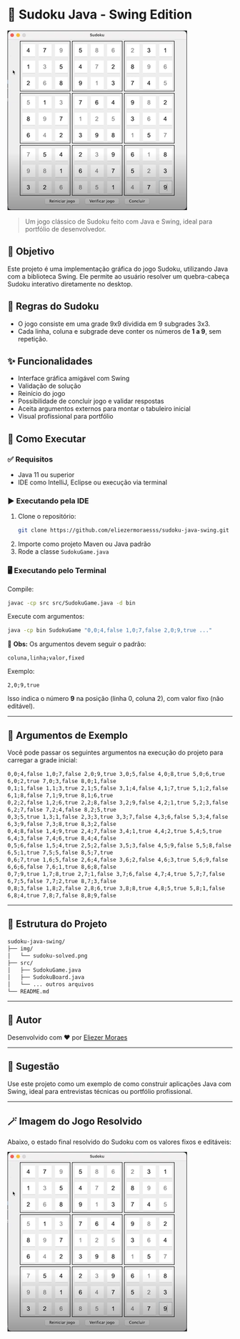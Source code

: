 
# 🧩 Sudoku Java - Swing Edition

![Sudoku Solved](img/sudoku-solved.PNG)

> Um jogo clássico de Sudoku feito com Java e Swing, ideal para portfólio de desenvolvedor.

## 🎯 Objetivo

Este projeto é uma implementação gráfica do jogo Sudoku, utilizando Java com a biblioteca Swing. Ele permite ao usuário resolver um quebra-cabeça Sudoku interativo diretamente no desktop.

## 📜 Regras do Sudoku

- O jogo consiste em uma grade 9x9 dividida em 9 subgrades 3x3.
- Cada linha, coluna e subgrade deve conter os números de **1 a 9**, sem repetição.

## ✨ Funcionalidades

- Interface gráfica amigável com Swing
- Validação de solução
- Reinício do jogo
- Possibilidade de concluir jogo e validar respostas
- Aceita argumentos externos para montar o tabuleiro inicial
- Visual profissional para portfólio

## 🚀 Como Executar

### ✅ Requisitos

- Java 11 ou superior
- IDE como IntelliJ, Eclipse ou execução via terminal

### ▶️ Executando pela IDE

1. Clone o repositório:
   ```bash
   git clone https://github.com/eliezermoraesss/sudoku-java-swing.git
   ```
2. Importe como projeto Maven ou Java padrão
3. Rode a classe `SudokuGame.java`

### 🖥️ Executando pelo Terminal

Compile:
```bash
javac -cp src src/SudokuGame.java -d bin
```

Execute com argumentos:
```bash
java -cp bin SudokuGame "0,0;4,false 1,0;7,false 2,0;9,true ..."
```

📌 **Obs:** Os argumentos devem seguir o padrão:

```
coluna,linha;valor,fixed
```

Exemplo:
```
2,0;9,true
```

Isso indica o número **9** na posição (linha 0, coluna 2), com valor fixo (não editável).

---

## 🧾 Argumentos de Exemplo

Você pode passar os seguintes argumentos na execução do projeto para carregar a grade inicial:

```
0,0;4,false 1,0;7,false 2,0;9,true 3,0;5,false 4,0;8,true 5,0;6,true 6,0;2,true 7,0;3,false 8,0;1,false
0,1;1,false 1,1;3,true 2,1;5,false 3,1;4,false 4,1;7,true 5,1;2,false 6,1;8,false 7,1;9,true 8,1;6,true
0,2;2,false 1,2;6,true 2,2;8,false 3,2;9,false 4,2;1,true 5,2;3,false 6,2;7,false 7,2;4,false 8,2;5,true
0,3;5,true 1,3;1,false 2,3;3,true 3,3;7,false 4,3;6,false 5,3;4,false 6,3;9,false 7,3;8,true 8,3;2,false
0,4;8,false 1,4;9,true 2,4;7,false 3,4;1,true 4,4;2,true 5,4;5,true 6,4;3,false 7,4;6,true 8,4;4,false
0,5;6,false 1,5;4,true 2,5;2,false 3,5;3,false 4,5;9,false 5,5;8,false 6,5;1,true 7,5;5,false 8,5;7,true
0,6;7,true 1,6;5,false 2,6;4,false 3,6;2,false 4,6;3,true 5,6;9,false 6,6;6,false 7,6;1,true 8,6;8,false
0,7;9,true 1,7;8,true 2,7;1,false 3,7;6,false 4,7;4,true 5,7;7,false 6,7;5,false 7,7;2,true 8,7;3,false
0,8;3,false 1,8;2,false 2,8;6,true 3,8;8,true 4,8;5,true 5,8;1,false 6,8;4,true 7,8;7,false 8,8;9,false
```

---

## 📁 Estrutura do Projeto

```
sudoku-java-swing/
├── img/
│   └── sudoku-solved.png
├── src/
│   ├── SudokuGame.java
│   ├── SudokuBoard.java
│   └── ... outros arquivos
└── README.md
```

---

## 👤 Autor

Desenvolvido com ❤️ por [Eliezer Moraes](https://www.linkedin.com/in/eliezer-moraes-silva-80b68010b/)

---

## 🧠 Sugestão

Use este projeto como um exemplo de como construir aplicações Java com Swing, ideal para entrevistas técnicas ou portfólio profissional.

---

## 🪄 Imagem do Jogo Resolvido

Abaixo, o estado final resolvido do Sudoku com os valores fixos e editáveis:

![Sudoku Solved](img/sudoku-solved.PNG)
